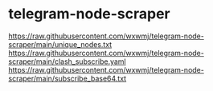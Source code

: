 # telegram-node-scraper
https://raw.githubusercontent.com/wxwmj/telegram-node-scraper/main/unique_nodes.txt
https://raw.githubusercontent.com/wxwmj/telegram-node-scraper/main/clash_subscribe.yaml
https://raw.githubusercontent.com/wxwmj/telegram-node-scraper/main/subscribe_base64.txt
